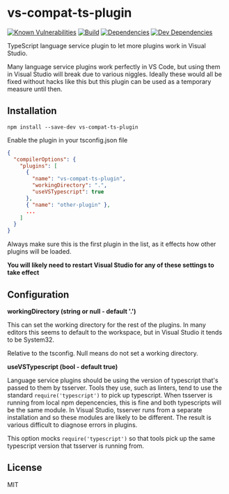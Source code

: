 # vs-compat-ts-plugin

[![Known Vulnerabilities](https://snyk.io/test/github/andyrooger/vs-compat-ts-plugin/badge.svg?targetFile=package.json)](https://snyk.io/test/github/andyrooger/vs-compat-ts-plugin?targetFile=package.json)
[![Build](https://circleci.com/gh/andyrooger/vs-compat-ts-plugin.svg?style=shield)](https://circleci.com/gh/andyrooger/vs-compat-ts-plugin)
[![Dependencies](https://david-dm.org/andyrooger/vs-compat-ts-plugin.svg)](https://david-dm.org/andyrooger/vs-compat-ts-plugin)
[![Dev Dependencies](https://david-dm.org/andyrooger/vs-compat-ts-plugin/dev-status.svg)](https://david-dm.org/andyrooger/vs-compat-ts-plugin/?type=dev)

TypeScript language service plugin to let more plugins work in Visual Studio.

Many language service plugins work perfectly in VS Code, but using them in Visual Studio will break due to various niggles. Ideally these would all be fixed without hacks like this but this plugin can be used as a temporary measure until then.

## Installation

```shell
npm install --save-dev vs-compat-ts-plugin
```

Enable the plugin in your tsconfig.json file

```json
{
  "compilerOptions": {
    "plugins": [
      {
        "name": "vs-compat-ts-plugin",
        "workingDirectory": ".",
        "useVSTypescript": true
      },
      { "name": "other-plugin" },
      ...
    ]
  }
}
```

Always make sure this is the first plugin in the list, as it effects how other plugins will be loaded.

**You will likely need to restart Visual Studio for any of these settings to take effect**

## Configuration

**workingDirectory (string or null - default '.')**

This can set the working directory for the rest of the plugins. In many editors this seems to default to the workspace, but in Visual Studio it tends to be System32.

Relative to the tsconfig. Null means do not set a working directory.

**useVSTypescript (bool - default true)**

Language service plugins should be using the version of typescript that's passed to them by tsserver. Tools they use, such as linters, tend to use the standard `require('typescript')` to pick up typescript.
When tsserver is running from local npm depencencies, this is fine and both typescripts will be the same module. In Visual Studio, tsserver runs from a separate installation and so these modules are likely to be different. The result is various difficult to diagnose errors in plugins.

This option mocks `require('typescript')` so that tools pick up the same typescript version that tsserver is running from.

## License

MIT
